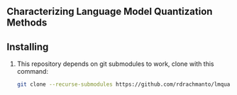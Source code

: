 ## Characterizing Language Model Quantization Methods


## Installing

1. This repository depends on git submodules to work, clone with this command:
    ```bash
    git clone --recurse-submodules https://github.com/rdrachmanto/lmquant-characterization
    ```
